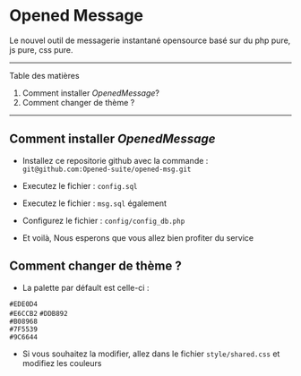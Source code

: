 # Opened Message 
Le nouvel outil de messagerie instantané opensource basé sur du php pure, js pure, css pure.

*******
Table des matières  
 1. Comment installer *OpenedMessage*?
 2. Comment changer de thème ?


*******

## Comment installer *OpenedMessage*

* Installez ce repositorie github avec la commande : `git@github.com:Opened-suite/opened-msg.git`

* Executez le fichier : `config.sql`

* Executez le fichier : `msg.sql` également

* Configurez le fichier : `config/config_db.php`

* Et voilà, 
Nous esperons que vous allez bien profiter du service 



## Comment changer de thème ?

* La palette par défault est celle-ci :

`#EDE0D4`  
`#E6CCB2` 
`#DDB892`  
`#B08968`  
`#7F5539`  
`#9C6644` 


* Si vous souhaitez la modifier, allez dans le fichier `style/shared.css`
et modifiez les couleurs 
